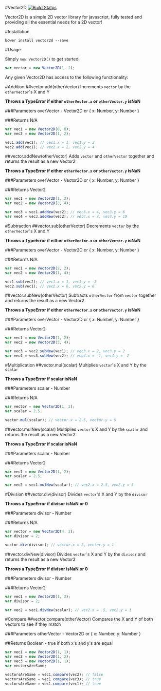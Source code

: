 #Vector2D [![Build Status](https://travis-ci.org/hprofit/Vector2D.svg?branch=master)](https://travis-ci.org/hprofit/Vector2d)

Vector2D is a simple 2D vector library for javascript, fully tested and providing
all the essential needs for a 2D vector!

#Installation
```
bower install vector2d --save
```

#Usage

Simply `new Vector2D()` to get started.
```javascript
var vector = new Vector2D(1, 2);
```

Any given Vector2D has access to the following functionality:

#Addition
##vector.add(otherVector)
Increments `vector` by the `otherVector`'s X and Y

**Throws a TypeError if either `otherVector.x` or `otherVector.y` isNaN**

###Parameters
overVector - Vector2D or { x: Number, y: Number }

###Returns
N/A

```javascript
var vec1 = new Vector2D(0, 0);
var vec2 = new Vector2D(1, 2);

vec1.add(vec2); // vec1.x = 1, vec1.y = 2
vec2.add(vec1); // vec2.x = 2, vec2.y = 4
```

##vector.addNew(otherVector)
Adds `vector` and `otherVector` together and returns the result as a new Vector2

**Throws a TypeError if either `otherVector.x` or `otherVector.y` isNaN**

###Parameters
overVector - Vector2D or { x: Number, y: Number }

###Returns
Vector2

```javascript
var vec1 = new Vector2D(1, 2);
var vec2 = new Vector2D(3, 4);

var vec3 = vec1.addNew(vec2); // vec3.x = 4, vec3.y = 6
var vec4 = vec3.addNew(vec2); // vec4.x = 7, vec4.y = 10
```

#Subtraction
##vector.sub(otherVector)
Decrements `vector` by the `otherVector`'s X and Y

**Throws a TypeError if either `otherVector.x` or `otherVector.y` isNaN**

###Parameters
overVector - Vector2D or { x: Number, y: Number }

###Returns
N/A

```javascript
var vec1 = new Vector2D(2, 2);
var vec2 = new Vector2D(1, 4);

vec1.sub(vec2); // vec1.x = 1, vec1.y = -2
vec2.sub(vec1); // vec2.x = 0, vec2.y = 6
```

##vector.subNew(otherVector)
Subtracts `otherVector` from `vector` together and returns the result as a new Vector2

**Throws a TypeError if either `otherVector.x` or `otherVector.y` isNaN**

###Parameters
overVector - Vector2D or { x: Number, y: Number }

###Returns
Vector2

```javascript
var vec1 = new Vector2D(1, 2);
var vec2 = new Vector2D(3, 4);

var vec3 = vec2.subNew(vec1); // vec3.x = 2, vec3.y = 2
var vec4 = vec3.subNew(vec2); // vec4.x = -1, vec4.y = -2
```

#Multiplication
##vector.mul(scalar)
Multiplies `vector`'s X and Y by the `scalar`

**Throws a TypeError if scalar isNaN**

###Parameters
scalar - Number

###Returns
N/A

```javascript
var vector = new Vector2D(1, 2);
var scalar = 2.5;

vector.mul(scalar); // vector.x = 2.5, vector.y = 5
```

##vector.mulNew(scalar)
Multiplies `vector`'s X and Y by the `scalar` and returns the result as a new Vector2

**Throws a TypeError if scalar isNaN**

###Parameters
scalar - Number

###Returns
Vector2

```javascript
var vec1 = new Vector2D(1, 2);
var scalar = 2.5;

var vec2 = vec1.mulNew(scalar); // vec2.x = 2.5, vec2.y = 5
```

#Division
##vector.div(divisor)
Divides `vector`'s X and Y by the `divisor`

**Throws a TypeError if divisor isNaN or 0**

###Parameters
divisor - Number

###Returns
N/A

```javascript
var vector = new Vector2D(4, 2);
var divisor = 2;

vector.div(divisor); // vector.x = 2, vector.y = 1
```

##vector.divNew(divisor)
Divides `vector`'s X and Y by the `divisor` and returns the result as a new Vector2

**Throws a TypeError if divisor isNaN or 0**

###Parameters
divisor - Number

###Returns
Vector2

```javascript
var vec1 = new Vector2D(1, 2);
var divisor = 2;

var vec2 = vec1.divNew(scalar); // vec2.x = .5, vec2.y = 1
```


#Compare
##vector.compare(otherVector)
Compares the X and Y of both vectors to see if they match

###Parameters
otherVector - Vector2D or { x: Number, y: Number }

##Returns
Boolean - true if both x's and y's are equal

```javascript
var vec1 = new Vector2D(1, 1);
var vec2 = new Vector2D(1, 2);
var vec3 = new Vector2D(1, 1);
var vectorsAreSame;

vectorsAreSame = vec1.compare(vec2); // false
vectorsAreSame = vec1.compare(vec3); // true
vectorsAreSame = vec1.compare(vec1); // true
```